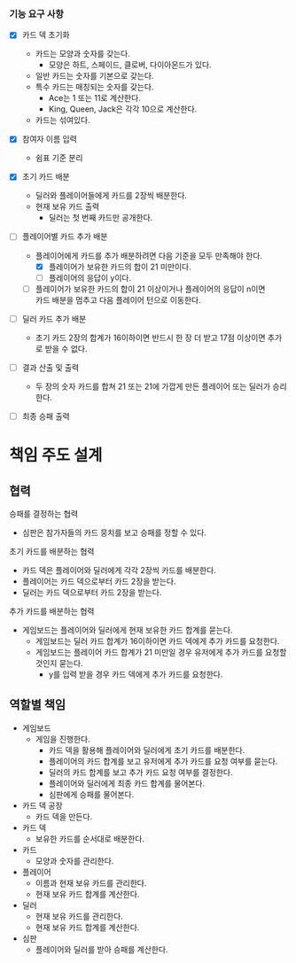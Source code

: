 ### 기능 요구 사항

- [x] 카드 덱 초기화
  - 카드는 모양과 숫자를 갖는다.
    - 모양은 하트, 스페이드, 클로버, 다이아몬드가 있다.
  - 일반 카드는 숫자를 기본으로 갖는다.
  - 특수 카드는 매칭되는 숫자를 갖는다.
    - Ace는 1 또는 11로 계산한다. 
    - King, Queen, Jack은 각각 10으로 계산한다.
  - 카드는 섞여있다. 

- [x] 참여자 이름 입력
  - 쉼표 기준 분리

- [x] 초기 카드 배분
  - 딜러와 플레이어들에게 카드를 2장씩 배분한다.
  - 현재 보유 카드 출력
    - 딜러는 첫 번째 카드만 공개한다.
  
- [ ] 플레이어별 카드 추가 배분<br>
  - 플레이어에게 카드를 추가 배분하려면 다음 기준을 모두 만족해야 한다.
    - [x] 플레이어가 보유한 카드의 합이 21 미만이다.
    - [ ] 플레이어의 응답이 y이다.
  - [ ] 플레이어가 보유한 카드의 합이 21 이상이거나 플레이어의 응답이 n이면<br> 
    카드 배분을 멈추고 다음 플레이어 턴으로 이동한다.
  
- [ ] 딜러 카드 추가 배분
    - 초기 카드 2장의 합계가 16이하이면 반드시 한 장 더 받고 17점 이상이면 추가로 받을 수 없다.
  
- [ ] 결과 산출 및 출력
  - 두 장의 숫자 카드를 합쳐 21 또는 21에 가깝게 만든 플레이어 또는 딜러가 승리한다.

- [ ] 최종 승패 출력

# 책임 주도 설계

## 협력
승패를 결정하는 협력
- 심판은 참가자들의 카드 뭉치를 보고 승패를 정할 수 있다.
 
초기 카드를 배분하는 협력
- 카드 덱은 플레이어와 딜러에게 각각 2장씩 카드를 배분한다.
- 플레이어는 카드 덱으로부터 카드 2장을 받는다.
- 딜러는 카드 덱으로부터 카드 2장을 받는다.

추가 카드를 배분하는 협력
- 게임보드는 플레이어와 딜러에게 현재 보유한 카드 합계를 묻는다.
  - 게임보드는 딜러 카드 합계가 16이하이면 카드 덱에게 추가 카드를 요청한다.
  - 게임보드는 플레이어 카드 합계가 21 미만일 경우 유저에게 추가 카드를 요청할 것인지 묻는다.
    - y를 입력 받을 경우 카드 덱에게 추가 카드를 요청한다.

## 역할별 책임
- 게임보드
  - 게임을 진행한다.
    - 카드 덱을 활용해 플레이어와 딜러에게 초기 카드를 배분한다.
    - 플레이어의 카드 합계를 보고 유저에게 추가 카드를 요청 여부를 묻는다.
    - 딜러의 카드 합계를 보고 추가 카드 요청 여부를 결정한다.
    - 플레이어와 딜러에게 최종 카드 합계를 물어본다.
    - 심판에게 승패를 물어본다.
- 카드 덱 공장
  - 카드 덱을 만든다. 
- 카드 덱
  - 보유한 카드를 순서대로 배분한다.
- 카드
  - 모양과 숫자를 관리한다.  
- 플레이어
  - 이름과 현재 보유 카드를 관리한다.
  - 현재 보유 카드 합계를 계산한다.
- 딜러
  - 현재 보유 카드를 관리한다.
  - 현재 보유 카드 합계를 계산한다.
- 심판
  - 플레이어와 딜러를 받아 승패를 계산한다. 
